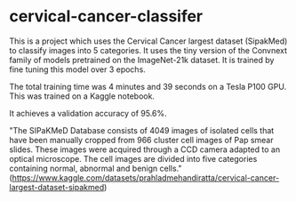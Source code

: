 # cervical-cancer-classifer

This is a project which uses the Cervical Cancer largest dataset (SipakMed) to classify images into 5 categories. It uses the tiny version of the Convnext family of models pretrained on the ImageNet-21k dataset. It is trained by fine tuning this model over 3 epochs.

The total training time was 4 minutes and 39 seconds on a Tesla P100 GPU. This was trained on a Kaggle notebook.

It achieves a validation accuracy of 95.6%.

"The SIPaKMeD Database consists of 4049 images of isolated cells that have been manually cropped from 966 cluster cell images of Pap smear slides. These images were acquired through a CCD camera adapted to an optical microscope. The cell images are divided into five categories containing normal, abnormal and benign cells." (https://www.kaggle.com/datasets/prahladmehandiratta/cervical-cancer-largest-dataset-sipakmed)
